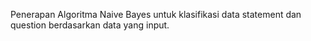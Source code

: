 Penerapan Algoritma Naive Bayes untuk klasifikasi data statement dan question berdasarkan data yang input.
